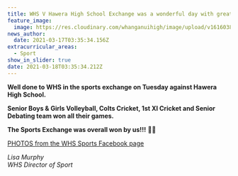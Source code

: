 ```yaml
---
title: WHS V Hawera High School Exchange was a wonderful day with great results!
feature_image:
  image: https://res.cloudinary.com/whanganuihigh/image/upload/v1616038924/Events/Hawera-Exchange-term1-2021.jpgsnip.jpg
news_author:
  date: 2021-03-17T03:35:34.156Z
extracurricular_areas:
  - Sport
show_in_slider: true
date: 2021-03-18T03:35:34.212Z
---
```

**Well done to WHS in the sports exchange on Tuesday against Hawera High School.** 

**Senior Boys & Girls Volleyball, Colts Cricket, 1st XI Cricket and Senior Debating team won all their games.** 

**The Sports Exchange was overall won by us!!!** 💚💛

[PHOTOS from the WHS Sports Facebook page](https://www.facebook.com/Whanganui-High-School-Sports-168112976671150/)

*Lisa Murphy  
WHS Director of Sport*